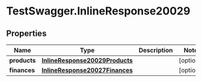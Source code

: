 # TestSwagger.InlineResponse20029

## Properties

Name | Type | Description | Notes
------------ | ------------- | ------------- | -------------
**products** | [**InlineResponse20029Products**](InlineResponse20029Products.md) |  | [optional] 
**finances** | [**InlineResponse20027Finances**](InlineResponse20027Finances.md) |  | [optional] 


